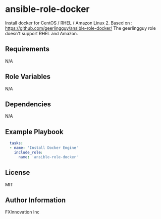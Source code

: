 ansible-role-docker
===================

Install docker for CentOS / RHEL / Amazon Linux 2.
Based on : https://github.com/geerlingguy/ansible-role-docker/
The geerlingguy role doesn't support RHEL and Amazon.

Requirements
------------

N/A

Role Variables
--------------

N/A

Dependencies
------------

N/A

Example Playbook
----------------

```yaml
  tasks:
  - name: 'Install Docker Engine'
    include_role:
      name: 'ansible-role-docker'
```

License
-------

MIT

Author Information
------------------

FXInnovation Inc
